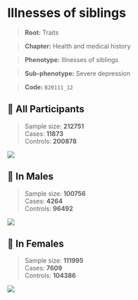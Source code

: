 # Illnesses of siblings
> **Root:** Traits  

> **Chapter:** Health and medical history  

> **Phenotype:** Illnesses of siblings  

> **Sub-phenotype:** Severe depression  

> **Code:** `B20111_12`

## 🧪 All Participants  
> Sample size: **212751**  
> Cases: **11873**  
> Controls: **200878**
<img src="/Traits/Figures/ALL/B20111_12.png"/>
<CsvTable src="/public/Traits/Data/ALL/LG_B20111_12.csv" label="🔍 View full results" />

## 👨 In Males  
> Sample size: **100756**  
> Cases: **4264**  
> Controls: **96492**
<img src="/Traits/Figures/Male/B20111_12.png"/>
<CsvTable src="/public/Traits/Data/Male/LG_B20111_12.csv" label="🔍 View full results" />

## 👩 In Females  
> Sample size: **111995**  
> Cases: **7609**  
> Controls: **104386**
<img src="/Traits/Figures/Female/B20111_12.png"/>
<CsvTable src="/public/Traits/Data/Female/LG_B20111_12.csv" label="🔍 View full results" />
